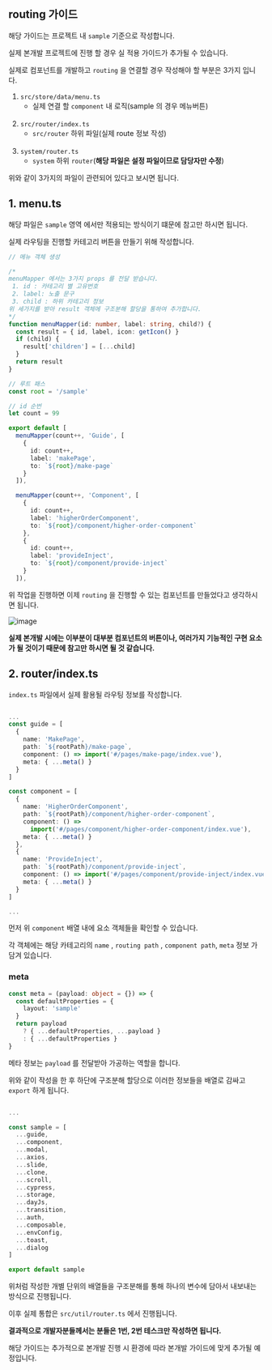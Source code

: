 ## routing 가이드

해당 가이드는 프로젝트 내 `sample` 기준으로 작성합니다.

실제 본개발 프로젝트에 진행 할 경우 실 적용 가이드가 추가될 수 있습니다.

실제로 컴포넌트를 개발하고 `routing` 을 연결할 경우 작성해야 할 부분은 3가지 입니다.

1. `src/store/data/menu.ts`
   - 실제 연결 할 `component` 내 로직(sample 의 경우 메뉴버튼)
   <br />
2. `src/router/index.ts`
   - `src/router` 하위 파일(실제 route 정보 작성)
   <br />
3. `system/router.ts`
   - `system` 하위 `router`(**해당 파일은 설정 파일이므로 담당자만 수정**)

위와 같이 3가지의 파일이 관련되어 있다고 보시면 됩니다.

## 1. menu.ts

해당 파일은 `sample` 영역 에서만 적용되는 방식이기 떄문에 참고만 하시면 됩니다.

실제 라우팅을 진행할 카테고리 버튼을 만들기 위해 작성합니다.

```ts
// 메뉴 객체 생성

/* 
menuMapper 에서는 3가지 props 를 전달 받습니다.
 1. id : 카테고리 별 고유번호
 2. label: 노출 문구
 3. child : 하위 카테고리 정보
위 세가지를 받아 result 객체에 구조분해 할당을 통하여 추가합니다.
*/
function menuMapper(id: number, label: string, child?) {
  const result = { id, label, icon: getIcon() }
  if (child) {
    result['children'] = [...child]
  }
  return result
}

// 루트 패스
const root = '/sample'

// id 순번
let count = 99

export default [
  menuMapper(count++, 'Guide', [
    {
      id: count++,
      label: 'makePage',
      to: `${root}/make-page`
    }
  ]),

  menuMapper(count++, 'Component', [
    {
      id: count++,
      label: 'higherOrderComponent',
      to: `${root}/component/higher-order-component`
    },
    {
      id: count++,
      label: 'provideInject',
      to: `${root}/component/provide-inject`
    }
  ]),
```

위 작업을 진행하면 이제 `routing` 을 진행할 수 있는 컴포넌트를 만들었다고 생각하시면 됩니다.

![image](https://user-images.githubusercontent.com/56063287/217715374-228c2115-d2aa-4df0-9aa3-4738d8e3247c.png)

**실제 본개발 시에는 이부분이 대부분 컴포넌트의 버튼이나, 여러가지 기능적인 구현 요소가 될 것이기 때문에 참고만 하시면 될 것 같습니다.**



## 2. router/index.ts

`index.ts` 파일에서 실제 활용될 라우팅 정보를 작성합니다.

```ts

...
const guide = [
  {
    name: 'MakePage',
    path: `${rootPath}/make-page`,
    component: () => import('#/pages/make-page/index.vue'),
    meta: { ...meta() }
  }
]

const component = [
  {
    name: 'HigherOrderComponent',
    path: `${rootPath}/component/higher-order-component`,
    component: () =>
      import('#/pages/component/higher-order-component/index.vue'),
    meta: { ...meta() }
  },
  {
    name: 'ProvideInject',
    path: `${rootPath}/component/provide-inject`,
    component: () => import('#/pages/component/provide-inject/index.vue'),
    meta: { ...meta() }
  }
]

...

```

먼저 위 `component` 배열 내에 요소 객체들을 확인할 수 있습니다.

각 객체에는 해당 카테고리의 `name` , `routing path` , `component path`, `meta` 정보 가 담겨 있습니다.

### meta

```ts
const meta = (payload: object = {}) => {
  const defaultProperties = {
    layout: 'sample'
  }
  return payload
    ? { ...defaultProperties, ...payload }
    : { ...defaultProperties }
}

```

메타 정보는 `payload` 를 전달받아 가공하는 역할을 합니다.

위와 같이 작성을 한 후 하단에 구조분해 할당으로 이러한 정보들을 배열로 감싸고 `export` 하게 됩니다.

```ts

...

const sample = [
  ...guide,
  ...component,
  ...modal,
  ...axios,
  ...slide,
  ...clone,
  ...scroll,
  ...cypress,
  ...storage,
  ...dayJs,
  ...transition,
  ...auth,
  ...composable,
  ...envConfig,
  ...toast,
  ...dialog
]

export default sample

```

위처럼 작성한 개별 단위의 배열들을 구조분해를 통해 하나의 변수에 담아서 내보내는 방식으로 진행됩니다.

이후 실제 통합은 `src/util/router.ts` 에서 진행됩니다.

**결과적으로 개발자분들께서는 분들은 1번, 2번 테스크만 작성하면 됩니다.**

해당 가이드는 추가적으로 본개발 진행 시 환경에 따라 본개발 가이드에 맞게 추가될 예정입니다.